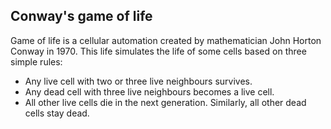 ## Conway's game of life
Game of life is a cellular automation created by mathematician John Horton Conway in 1970.
This life simulates the life of some cells based on three simple rules:
- Any live cell with two or three live neighbours survives.
- Any dead cell with three live neighbours becomes a live cell.
- All other live cells die in the next generation. Similarly, all other dead cells stay dead.
